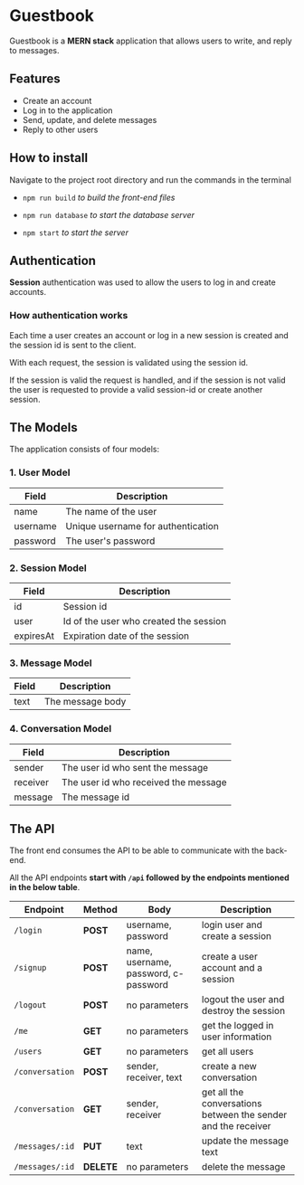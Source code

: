 # Guestbook

Guestbook is a **MERN stack** application that allows users to write, and reply to messages.

## Features

- Create an account
- Log in to the application
- Send, update, and delete messages
- Reply to other users

## How to install

Navigate to the project root directory and run the commands in the terminal

- `npm run build` *to build the front-end files*

- `npm run database` *to start the database server*

- `npm start` *to start the server*

## Authentication

**Session** authentication was used to allow the users to log in and create accounts.

### How authentication works

Each time a user creates an account or log in a new session is created and the session id is sent to the client.

With each request, the session is validated using the session id.

If the session is valid the request is handled, and if the session is not valid the user is requested to provide a valid session-id or create another session.

## The Models

The application consists of four models:

### 1. User Model

| Field    | Description                        |
| -------- | ---------------------------------- |
| name     | The name of the user               |
| username | Unique username for authentication |
| password | The user's password                |

### 2. Session Model

| Field     | Description                            |
| --------- | -------------------------------------- |
| id        | Session id                             |
| user      | Id of the user who created the session |
| expiresAt | Expiration date of the session         |

### 3. Message Model

| Field | Description      |
| ----- | ---------------- |
| text  | The message body |

### 4. Conversation Model

| Field    | Description     |
| -------- | --------------- |
| sender   | The user id who sent the message   |
| receiver | The user id who received the message |
| message  | The message id  |

## The API

The front end consumes the API to be able to communicate with the back-end.

All the API endpoints **start with `/api` followed by the endpoints mentioned in the below table**.

| Endpoint      | Method | Body                                 | Description                                                   |
| ------------- | ------ | ------------------------------------ | ------------------------------------------------------------- |
| `/login`        | **POST**   | username, password                   | login user and create a session                               |
| `/signup`       | **POST**   | name, username, password, c-password | create a user account and a session                           |
| `/logout`       | **POST**   | no parameters                        | logout the user and destroy the session                       |
| `/me`           | **GET**    | no parameters                        | get the logged in user information                            |
| `/users`        | **GET**    | no parameters                        | get all users                                                 |
| `/conversation` | **POST**   | sender, receiver, text               | create a new conversation                                     |
| `/conversation` | **GET**    | sender, receiver                     | get all the conversations between the sender and the receiver |
| `/messages/:id` | **PUT**    | text                                 | update the message text                                       |
| `/messages/:id` | **DELETE** | no parameters                        | delete the message                                            |
